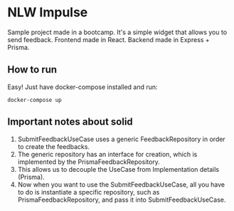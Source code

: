 # NLW Impulse

Sample project made in a bootcamp.
It's a simple widget that allows you to send feedback.
Frontend made in React.
Backend made in Express + Prisma.

## How to run

Easy! Just have docker-compose installed and run:
```
docker-compose up
```

## Important notes about solid
1. SubmitFeedbackUseCase uses a generic FeedbackRepository in order to create the feedbacks. 
2. The generic repository has an interface for creation, which is implemented by the PrismaFeedbackRepository.
3. This allows us to decouple the UseCase from Implementation details (Prisma).
4. Now when you want to use the SubmitFeedbackUseCase, all you have to do is instantiate a specific repository, such as PrismaFeedbackRepository, and pass it into SubmitFeedbackUseCase.